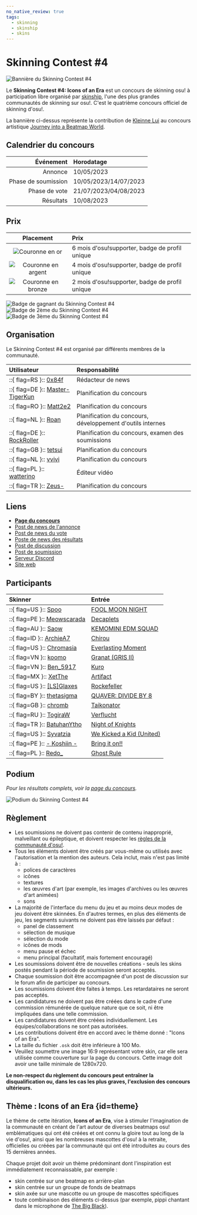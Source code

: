 ```yaml
---
no_native_review: true
tags:
  - skinning
  - skinship
  - skins
---
```


# Skinning Contest #4

![Bannière du Skinning Contest #4](img/banner.jpg)

Le **Skinning Contest #4: Icons of an Era** est un concours de skinning osu! à participation libre organisé par [skinship](https://skinship.xyz), l'une des plus grandes communautés de skinning sur osu!. C'est le quatrième concours officiel de skinning d'osu!.

La bannière ci-dessus représente la contribution de [Kleinne Lui](https://osu.ppy.sh/users/27725651) au concours artistique [Journey into a Beatmap World](https://osu.ppy.sh/community/contests/175).

## Calendrier du concours

| Événement | Horodatage |
| --: | :-- |
| Annonce | 10/05/2023 |
| Phase de soumission | 10/05/2023/14/07/2023 |
| Phase de vote | 21/07/2023/04/08/2023 |
| Résultats | 10/08/2023 |

## Prix

| Placement | Prix |
| :-: | :-- |
| ![Couronne en or](/wiki/shared/crown-gold.png "1ère place") | 6 mois d'osu!supporter, badge de profil unique |
| ![Couronne en argent](/wiki/shared/crown-silver.png "2ème place") | 4 mois d'osu!supporter, badge de profil unique |
| ![Couronne en bronze](/wiki/shared/crown-bronze.png "3ème place") | 2 mois d'osu!supporter, badge de profil unique |

![](/wiki/shared/news/2023-08-10-skinning-contest-icons-of-an-era-results/1st_badge@2x.png "Badge de gagnant du Skinning Contest #4") ![](/wiki/shared/news/2023-08-10-skinning-contest-icons-of-an-era-results/2nd_badge@2x.png "Badge de 2ème du Skinning Contest #4") ![](/wiki/shared/news/2023-08-10-skinning-contest-icons-of-an-era-results/3rd_badge@2x.png "Badge de 3ème du Skinning Contest #4")

## Organisation

Le Skinning Contest #4 est organisé par différents membres de la communauté.

| Utilisateur | Responsabilité |
| :-- | :-- |
| ::{ flag=RS }:: [0x84f](https://osu.ppy.sh/users/7944724) | Rédacteur de news |
| ::{ flag=DE }:: [Master-TigerKun](https://osu.ppy.sh/users/10688456) | Planification du concours |
| ::{ flag=RO }:: [Matt2e2](https://osu.ppy.sh/users/12144912) | Planification du concours |
| ::{ flag=NL }:: [Roan](https://osu.ppy.sh/users/8214639) | Planification du concours, développement d'outils internes |
| ::{ flag=DE }:: [RockRoller](https://osu.ppy.sh/users/8388854) | Planification du concours, examen des soumissions |
| ::{ flag=GB }:: [tetsui](https://osu.ppy.sh/users/10974678) | Planification du concours |
| ::{ flag=NL }:: [vvivi](https://osu.ppy.sh/users/10432755) | Planification du concours |
| ::{ flag=PL }:: [watterino](https://osu.ppy.sh/users/3512261) | Éditeur vidéo |
| ::{ flag=TR }:: [Zeus-](https://osu.ppy.sh/users/5464437) | Planification du concours |

## Liens

- **[Page du concours](https://osu.ppy.sh/community/contests/178)**
- [Post de news de l'annonce](https://osu.ppy.sh/home/news/2023-05-10-skinning-contest-icons-of-an-era)
- [Post de news du vote](https://osu.ppy.sh/home/news/2023-07-21-skinning-contest-icons-of-an-era-voting)
- [Poste de news des résultats](https://osu.ppy.sh/home/news/2023-08-10-skinning-contest-icons-of-an-era-results)
- [Post de discussion](https://osu.ppy.sh/community/forums/topics/1762288)
- [Post de soumission](https://osu.ppy.sh/community/forums/topics/1762287)
- [Serveur Discord](https://discord.skinship.xyz)
- [Site web](https://skinship.xyz)

## Participants

| Skinner | Entrée |
| :-- | :-- |
| ::{ flag=US }:: [Spoo](https://osu.ppy.sh/users/11805037) | [FOOL MOON NIGHT](https://osu.ppy.sh/community/forums/topics/1775136) |
| ::{ flag=PE }:: [Meowscarada](https://osu.ppy.sh/users/25025133) | [Decaplets](https://osu.ppy.sh/community/forums/topics/1775463) |
| ::{ flag=AU }:: [Saow](https://osu.ppy.sh/users/9782756) | [KEMOMINI EDM SQUAD](https://osu.ppy.sh/community/forums/topics/1791845) |
| ::{ flag=ID }:: [ArchieA7](https://osu.ppy.sh/users/7087699) | [Chirou](https://osu.ppy.sh/community/forums/topics/1792370) |
| ::{ flag=US }:: [Chromasia](https://osu.ppy.sh/users/7306251) | [Everlasting Moment](https://osu.ppy.sh/community/forums/topics/1792308) |
| ::{ flag=VN }:: [koomo](https://osu.ppy.sh/users/2168518) | [Granat (GRIS II)](https://osu.ppy.sh/community/forums/topics/1792512) |
| ::{ flag=VN }:: [Ben_5917](https://osu.ppy.sh/users/6026593) | [Kuro](https://osu.ppy.sh/community/forums/topics/1792854) |
| ::{ flag=MX }:: [XetThe](https://osu.ppy.sh/users/16274977) | [Artifact](https://osu.ppy.sh/community/forums/topics/1792809) |
| ::{ flag=US }:: [[LS]Glaxes](https://osu.ppy.sh/users/14444595) | [Rockefeller](https://osu.ppy.sh/community/forums/topics/1792911) |
| ::{ flag=BY }:: [thetasigma](https://osu.ppy.sh/users/6234482) | [QUAVER: DIVIDE BY 8](https://osu.ppy.sh/community/forums/topics/1792739) |
| ::{ flag=GB }:: [chromb](https://osu.ppy.sh/users/10238680) | [Taikonator](https://osu.ppy.sh/community/forums/topics/1792655) |
| ::{ flag=RU }:: [TogiraW](https://osu.ppy.sh/users/20149300) | [Verflucht](https://osu.ppy.sh/community/forums/topics/1792572) |
| ::{ flag=TR }:: [BatuhanYtho](https://osu.ppy.sh/users/12091015) | [Night of Knights](https://osu.ppy.sh/community/forums/topics/1792553) |
| ::{ flag=US }:: [Syvatzia](https://osu.ppy.sh/users/19082107) | [We Kicked a Kid (United)](https://osu.ppy.sh/community/forums/topics/1792954) |
| ::{ flag=PE }:: [- Koshiin -](https://osu.ppy.sh/users/19135423) | [Bring it on!!](https://osu.ppy.sh/community/forums/topics/1792821) |
| ::{ flag=PL }:: [Redo_](https://osu.ppy.sh/users/7122165) | [Ghost Rule](https://osu.ppy.sh/community/forums/topics/1792933) |

## Podium

*Pour les résultats complets, voir la [page du concours](https://osu.ppy.sh/community/contests/178).*

![](/wiki/Contests/Skinning_Contest/4/img/podium.jpg "Podium du Skinning Contest #4")

## Règlement

- Les soumissions ne doivent pas contenir de contenu inapproprié, malveillant ou épileptique, et doivent respecter les [règles de la communauté d'osu!](/wiki/Rules).
- Tous les éléments doivent être créés par vous-même ou utilisés avec l'autorisation et la mention des auteurs. Cela inclut, mais n'est pas limité à :
  - polices de caractères
  - icônes
  - textures
  - les œuvres d'art (par exemple, les images d'archives ou les œuvres d'art animées)
  - sons
- La majorité de l'interface du menu du jeu et au moins deux modes de jeu doivent être skinnées. En d'autres termes, en plus des éléments de jeu, les segments suivants ne doivent pas être laissés par défaut :
  - panel de classement
  - sélection de musique
  - sélection du mode
  - icônes de mods
  - menu pause et échec
  - menu principal (facultatif, mais fortement encouragé)
- Les soumissions doivent être de nouvelles créations - seuls les skins postés pendant la période de soumission seront acceptés.
- Chaque soumission doit être accompagnée d'un post de discussion sur le forum afin de participer au concours.
- Les soumissions doivent être faites à temps. Les retardataires ne seront pas acceptés.
- Les candidatures ne doivent pas être créées dans le cadre d'une commission rémunérée de quelque nature que ce soit, ni être impliquées dans une telle commission.
- Les candidatures doivent être créées individuellement. Les équipes/collaborations ne sont pas autorisées.
- Les contributions doivent être en accord avec le thème donné : "Icons of an Era".
- La taille du fichier `.osk` doit être inférieure à 100 Mo.
- Veuillez soumettre une image 16:9 représentant votre skin, car elle sera utilisée comme couverture sur la page du concours. Cette image doit avoir une taille minimale de 1280x720.

**Le non-respect du règlement du concours peut entraîner la disqualification ou, dans les cas les plus graves, l'exclusion des concours ultérieurs.**

## Thème : Icons of an Era {id=theme}

Le thème de cette itération, **Icons of an Era**, vise à stimuler l'imagination de la communauté en créant de l'art autour de diverses beatmaps osu! emblématiques qui ont été créées et ont connu la gloire tout au long de la vie d'osu!, ainsi que les nombreuses mascottes d'osu! à la retraite, officielles ou créées par la communauté qui ont été introduites au cours des 15 dernières années.

Chaque projet doit avoir un thème prédominant dont l'inspiration est immédiatement reconnaissable, par exemple :

- skin centrée sur une beatmap en arrière-plan
- skin centrée sur un groupe de fonds de beatmaps
- skin axée sur une mascotte ou un groupe de mascottes spécifiques
- toute combinaison des éléments ci-dessus (par exemple, pippi chantant dans le microphone de [The Big Black](https://osu.ppy.sh/beatmapsets/41823#osu/131891)).
